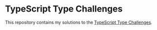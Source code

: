 # TypeScript Type Challenges
This repository contains my solutions to the [TypeScript Type Challenges](https://github.com/type-challenges/type-challenges).